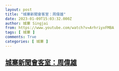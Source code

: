 ```yaml
---
layout: post
title: "城寨新聞會客室：周偉雄"
date: 2023-01-09T15:03:32.000Z
author: 城寨 Singjai
from: https://www.youtube.com/watch?v=ArhriyxFMBA
tags: [ 城寨 ]
comments: True
categories: [ 城寨 ]
---
```

<!--1673276612000-->
[城寨新聞會客室：周偉雄](https://www.youtube.com/watch?v=ArhriyxFMBA)
------

<div>

</div>
